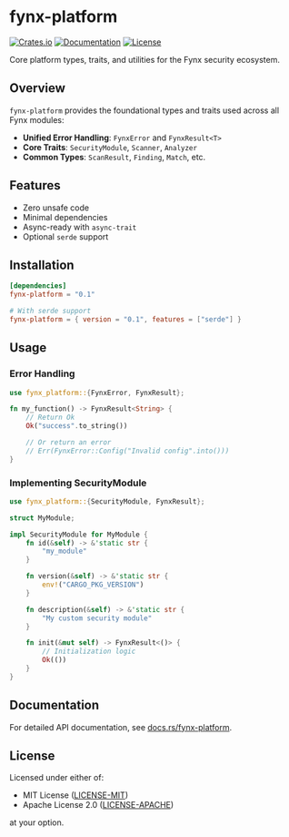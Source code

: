 # fynx-platform

[![Crates.io](https://img.shields.io/crates/v/fynx-platform)](https://crates.io/crates/fynx-platform)
[![Documentation](https://docs.rs/fynx-platform/badge.svg)](https://docs.rs/fynx-platform)
[![License](https://img.shields.io/badge/license-MIT%2FApache--2.0-blue)](../../LICENSE-MIT)

Core platform types, traits, and utilities for the Fynx security ecosystem.

## Overview

`fynx-platform` provides the foundational types and traits used across all Fynx modules:

- **Unified Error Handling**: `FynxError` and `FynxResult<T>`
- **Core Traits**: `SecurityModule`, `Scanner`, `Analyzer`
- **Common Types**: `ScanResult`, `Finding`, `Match`, etc.

## Features

- Zero unsafe code
- Minimal dependencies
- Async-ready with `async-trait`
- Optional `serde` support

## Installation

```toml
[dependencies]
fynx-platform = "0.1"

# With serde support
fynx-platform = { version = "0.1", features = ["serde"] }
```

## Usage

### Error Handling

```rust
use fynx_platform::{FynxError, FynxResult};

fn my_function() -> FynxResult<String> {
    // Return Ok
    Ok("success".to_string())

    // Or return an error
    // Err(FynxError::Config("Invalid config".into()))
}
```

### Implementing SecurityModule

```rust
use fynx_platform::{SecurityModule, FynxResult};

struct MyModule;

impl SecurityModule for MyModule {
    fn id(&self) -> &'static str {
        "my_module"
    }

    fn version(&self) -> &'static str {
        env!("CARGO_PKG_VERSION")
    }

    fn description(&self) -> &'static str {
        "My custom security module"
    }

    fn init(&mut self) -> FynxResult<()> {
        // Initialization logic
        Ok(())
    }
}
```

## Documentation

For detailed API documentation, see [docs.rs/fynx-platform](https://docs.rs/fynx-platform).

## License

Licensed under either of:

- MIT License ([LICENSE-MIT](../../LICENSE-MIT))
- Apache License 2.0 ([LICENSE-APACHE](../../LICENSE-APACHE))

at your option.
